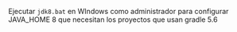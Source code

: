 Ejecutar `jdk8.bat` en WIndows como administrador
para configurar JAVA_HOME 8 que necesitan
los proyectos que usan gradle 5.6